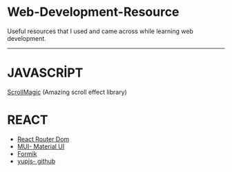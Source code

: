 # Web-Development-Resource
 Useful resources that I used and came across while learning web development. 

---
# JAVASCRİPT

[ScrollMagic](https://scrollmagic.io/docs/index.html) (Amazing scroll effect library)

# REACT

* [React Router Dom](https://reactrouter.com/web/guides/quick-start)
* [MUI- Material UI](https://mui.com/)
* [Formik](https://formik.org/docs/overview)
* [yupjs- github](https://github.com/jquense/yup)
